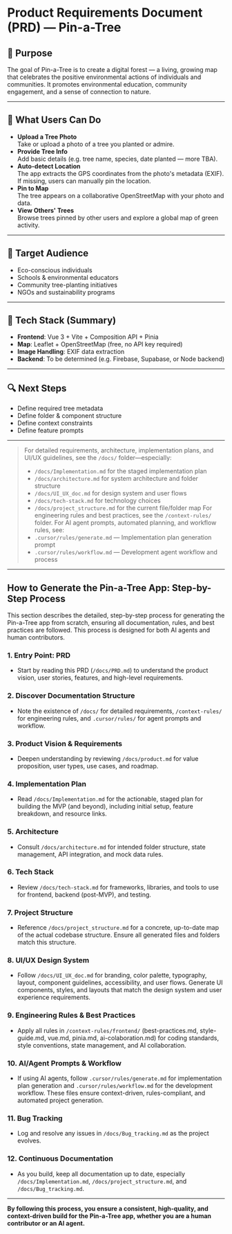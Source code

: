 # Product Requirements Document (PRD) — Pin-a-Tree

## 🌱 Purpose

The goal of Pin-a-Tree is to create a digital forest — a living, growing map that celebrates the positive environmental actions of individuals and communities. It promotes environmental education, community engagement, and a sense of connection to nature.

---

## 📸 What Users Can Do

- **Upload a Tree Photo**  
  Take or upload a photo of a tree you planted or admire.
- **Provide Tree Info**  
  Add basic details (e.g. tree name, species, date planted — more TBA).
- **Auto-detect Location**  
  The app extracts the GPS coordinates from the photo's metadata (EXIF). If missing, users can manually pin the location.
- **Pin to Map**  
  The tree appears on a collaborative OpenStreetMap with your photo and data.
- **View Others' Trees**  
  Browse trees pinned by other users and explore a global map of green activity.

---

## 🎯 Target Audience

- Eco-conscious individuals
- Schools & environmental educators
- Community tree-planting initiatives
- NGOs and sustainability programs

---

## 🧰 Tech Stack (Summary)

- **Frontend**: Vue 3 + Vite + Composition API + Pinia
- **Map**: Leaflet + OpenStreetMap (free, no API key required)
- **Image Handling**: EXIF data extraction
- **Backend**: To be determined (e.g. Firebase, Supabase, or Node backend)

---

## 🔍 Next Steps

- Define required tree metadata
- Define folder & component structure
- Define context constraints
- Define feature prompts

---

> For detailed requirements, architecture, implementation plans, and UI/UX guidelines, see the `/docs/` folder—especially:
> - `/docs/Implementation.md` for the staged implementation plan
> - `/docs/architecture.md` for system architecture and folder structure
> - `/docs/UI_UX_doc.md` for design system and user flows
> - `/docs/tech-stack.md` for technology choices
> - `/docs/project_structure.md` for the current file/folder map
> For engineering rules and best practices, see the `/context-rules/` folder.
> For AI agent prompts, automated planning, and workflow rules, see:
> - `.cursor/rules/generate.md` — Implementation plan generation prompt
> - `.cursor/rules/workflow.md` — Development agent workflow and process 

---

## How to Generate the Pin-a-Tree App: Step-by-Step Process

This section describes the detailed, step-by-step process for generating the Pin-a-Tree app from scratch, ensuring all documentation, rules, and best practices are followed. This process is designed for both AI agents and human contributors.

### 1. Entry Point: PRD
- Start by reading this PRD (`/docs/PRD.md`) to understand the product vision, user stories, features, and high-level requirements.

### 2. Discover Documentation Structure
- Note the existence of `/docs/` for detailed requirements, `/context-rules/` for engineering rules, and `.cursor/rules/` for agent prompts and workflow.

### 3. Product Vision & Requirements
- Deepen understanding by reviewing `/docs/product.md` for value proposition, user types, use cases, and roadmap.

### 4. Implementation Plan
- Read `/docs/Implementation.md` for the actionable, staged plan for building the MVP (and beyond), including initial setup, feature breakdown, and resource links.

### 5. Architecture
- Consult `/docs/architecture.md` for intended folder structure, state management, API integration, and mock data rules.

### 6. Tech Stack
- Review `/docs/tech-stack.md` for frameworks, libraries, and tools to use for frontend, backend (post-MVP), and testing.

### 7. Project Structure
- Reference `/docs/project_structure.md` for a concrete, up-to-date map of the actual codebase structure. Ensure all generated files and folders match this structure.

### 8. UI/UX Design System
- Follow `/docs/UI_UX_doc.md` for branding, color palette, typography, layout, component guidelines, accessibility, and user flows. Generate UI components, styles, and layouts that match the design system and user experience requirements.

### 9. Engineering Rules & Best Practices
- Apply all rules in `/context-rules/frontend/` (best-practices.md, style-guide.md, vue.md, pinia.md, ai-colaboration.md) for coding standards, style conventions, state management, and AI collaboration.

### 10. AI/Agent Prompts & Workflow
- If using AI agents, follow `.cursor/rules/generate.md` for implementation plan generation and `.cursor/rules/workflow.md` for the development workflow. These files ensure context-driven, rules-compliant, and automated project generation.

### 11. Bug Tracking
- Log and resolve any issues in `/docs/Bug_tracking.md` as the project evolves.

### 12. Continuous Documentation
- As you build, keep all documentation up to date, especially `/docs/Implementation.md`, `/docs/project_structure.md`, and `/docs/Bug_tracking.md`.

---

**By following this process, you ensure a consistent, high-quality, and context-driven build for the Pin-a-Tree app, whether you are a human contributor or an AI agent.** 